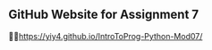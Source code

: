 ## GitHub Website for Assignment 7
:christmas_tree::gift:https://yiy4.github.io/IntroToProg-Python-Mod07/
